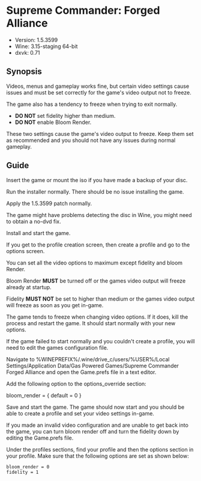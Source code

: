 Supreme Commander: Forged Alliance
================================================================================

- Version: 1.5.3599
- Wine: 3.15-staging 64-bit
- dxvk: 0.71

Synopsis
--------------------------------------------------------------------------------

Videos, menus and gameplay works fine, but certain video settings cause issues
and must be set correctly for the game's video output not to freeze.

The game also has a tendency to freeze when trying to exit normally.

- **DO NOT** set fidelity higher than medium.
- **DO NOT** enable Bloom Render.

These two settings cause the game's video output to freeze. Keep them set as
recommended and you should not have any issues during normal gameplay.

Guide
--------------------------------------------------------------------------------

Insert the game or mount the iso if you have made a backup of your disc.

Run the installer normally. There should be no issue installing the game.

Apply the 1.5.3599 patch normally.

The game might have problems detecting the disc in Wine, you might need to
obtain a no-dvd fix.

Install and start the game.

If you get to the profile creation screen, then create a profile and go to the
options screen.

You can set all the video options to maximum except fidelity and bloom Render.

Bloom Render **MUST** be turned off or the games video output will freeze
already at startup.

Fidelity **MUST NOT** be set to higher than medium or the games video output
will freeze as soon as you get in-game.

The game tends to freeze when changing video options. If it does, kill the
process and restart the game. It should start normally with your new options.

If the game failed to start normally and you couldn't create a profile, you will
need to edit the games configuration file.

Navigate to %WINEPREFIX%/.wine/drive_c/users/%USER%/Local Settings/Application
Data/Gas Powered Games/Supreme Commander Forged Alliance and open the Game.prefs
file in a text editor.

Add the following option to the options_override section:

bloom_render = {
    default = 0
}

Save and start the game. The game should now start and you should be able to
create a profile and set your video settings in-game.

If you made an invalid video configuration and are unable to get back into the
game, you can turn bloom render off and turn the fidelity down by editing the
Game.prefs file.

Under the profiles sections, find your profile and then the options section in
your profile. Make sure that the following options are set as shown below:

    bloom_render = 0
    fidelity = 1

